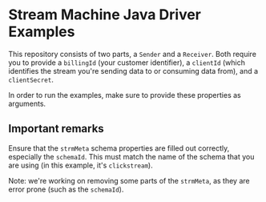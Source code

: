 # Stream Machine Java Driver Examples

This repository consists of two parts, a `Sender` and a `Receiver`. Both require you to provide a `billingId` (your customer identifier), a `clientId` (which identifies the stream you're sending data to or consuming data from), and a `clientSecret`.

In order to run the examples, make sure to provide these properties as arguments.

## Important remarks

Ensure that the `strmMeta` schema properties are filled out correctly, especially the `schemaId`. This must match the name of the schema that you are using (in this example, it's `clickstream`).

Note: we're working on removing some parts of the `strmMeta`, as they are error prone (such as the `schemaId`).
